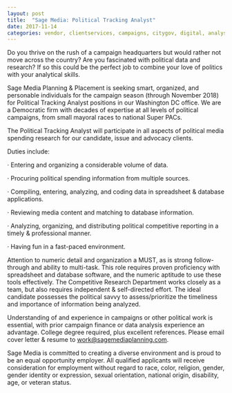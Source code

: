 ```yaml
---
layout: post
title:  "Sage Media: Political Tracking Analyst"
date: 2017-11-14
categories: vendor, clientservices, campaigns, citygov, digital, analyst, nonprofit, datamanagement, tech, executive, intern
---
```



Do you thrive on the rush of a campaign headquarters but would rather not move across the country? Are you fascinated with political data and research? If so this could be the perfect job to combine your love of politics with your analytical skills.

Sage Media Planning & Placement is seeking smart, organized, and personable individuals for the campaign season (through November 2018) for Political Tracking Analyst positions in our Washington DC office. We are a Democratic firm with decades of expertise at all levels of political campaigns, from small mayoral races to national Super PACs. 

The Political Tracking Analyst will participate in all aspects of political media spending research for our candidate, issue and advocacy clients.

 

Duties include:

·         Entering and organizing a considerable volume of data.

·         Procuring political spending information from multiple sources.

·         Compiling, entering, analyzing, and coding data in spreadsheet & database applications.

·         Reviewing media content and matching to database information.

·         Analyzing, organizing, and distributing political competitive reporting in a timely & professional manner.

·         Having fun in a fast-paced environment.

 

Attention to numeric detail and organization a MUST, as is strong follow-through and ability to multi-task.  This role requires proven proficiency with spreadsheet and database software, and the numeric aptitude to use these tools effectively.  The Competitive Research Department works closely as a team, but also requires independent & self-directed effort. The ideal candidate possesses the political savvy to assess/prioritize the timeliness and importance of information being analyzed. 

 

Understanding of and experience in campaigns or other political work is essential, with prior campaign finance or data analysis experience an advantage.  College degree required, plus excellent references.  Please email cover letter & resume to work@sagemediaplanning.com.

 

Sage Media is committed to creating a diverse environment and is proud to be an equal opportunity employer. All qualified applicants will receive consideration for employment without regard to race, color, religion, gender, gender identity or expression, sexual orientation, national origin, disability, age, or veteran status.

